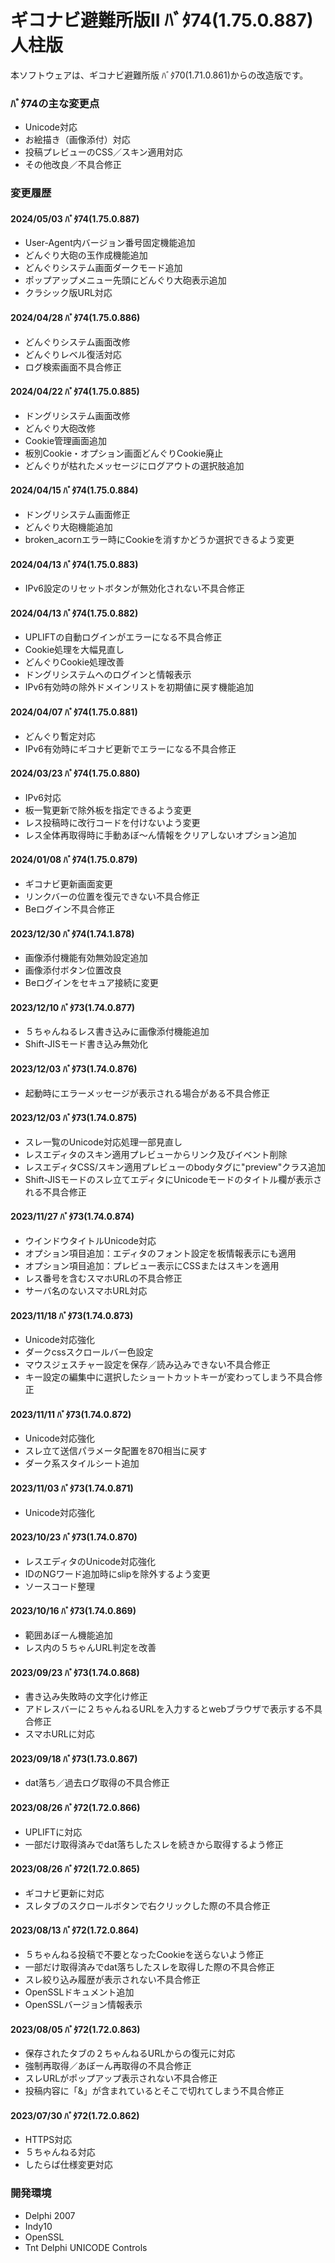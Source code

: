 # ギコナビ避難所版II ﾊﾞﾀ74(1.75.0.887) 人柱版

本ソフトウェアは、ギコナビ避難所版 ﾊﾞﾀ70(1.71.0.861)からの改造版です。

### ﾊﾞﾀ74の主な変更点
- Unicode対応
- お絵描き（画像添付）対応
- 投稿プレビューのCSS／スキン適用対応
- その他改良／不具合修正


### 変更履歴
#### 2024/05/03 ﾊﾞﾀ74(1.75.0.887)
- User-Agent内バージョン番号固定機能追加
- どんぐり大砲の玉作成機能追加
- どんぐりシステム画面ダークモード追加
- ポップアップメニュー先頭にどんぐり大砲表示追加
- クラシック版URL対応

#### 2024/04/28 ﾊﾞﾀ74(1.75.0.886)
- どんぐりシステム画面改修
- どんぐりレベル復活対応
- ログ検索画面不具合修正

#### 2024/04/22 ﾊﾞﾀ74(1.75.0.885)
- ドングリシステム画面改修
- どんぐり大砲改修
- Cookie管理画面追加
- 板別Cookie・オプション画面どんぐりCookie廃止
- どんぐりが枯れたメッセージにログアウトの選択肢追加

#### 2024/04/15 ﾊﾞﾀ74(1.75.0.884)
- ドングリシステム画面修正
- どんぐり大砲機能追加
- broken_acornエラー時にCookieを消すかどうか選択できるよう変更

#### 2024/04/13 ﾊﾞﾀ74(1.75.0.883)
- IPv6設定のリセットボタンが無効化されない不具合修正

#### 2024/04/13 ﾊﾞﾀ74(1.75.0.882)
- UPLIFTの自動ログインがエラーになる不具合修正
- Cookie処理を大幅見直し
- どんぐりCookie処理改善
- ドングリシステムへのログインと情報表示
- IPv6有効時の除外ドメインリストを初期値に戻す機能追加

#### 2024/04/07 ﾊﾞﾀ74(1.75.0.881)
- どんぐり暫定対応
- IPv6有効時にギコナビ更新でエラーになる不具合修正

#### 2024/03/23 ﾊﾞﾀ74(1.75.0.880)
- IPv6対応
- 板一覧更新で除外板を指定できるよう変更
- レス投稿時に改行コードを付けないよう変更
- レス全体再取得時に手動あぼ～ん情報をクリアしないオプション追加

#### 2024/01/08 ﾊﾞﾀ74(1.75.0.879)
- ギコナビ更新画面変更
- リンクバーの位置を復元できない不具合修正
- Beログイン不具合修正

#### 2023/12/30 ﾊﾞﾀ74(1.74.1.878)
- 画像添付機能有効無効設定追加
- 画像添付ボタン位置改良
- Beログインをセキュア接続に変更

#### 2023/12/10 ﾊﾞﾀ73(1.74.0.877)
- ５ちゃんねるレス書き込みに画像添付機能追加
- Shift-JISモード書き込み無効化

#### 2023/12/03 ﾊﾞﾀ73(1.74.0.876)
- 起動時にエラーメッセージが表示される場合がある不具合修正

#### 2023/12/03 ﾊﾞﾀ73(1.74.0.875)
- スレ一覧のUnicode対応処理一部見直し
- レスエディタのスキン適用プレビューからリンク及びイベント削除
- レスエディタCSS/スキン適用プレビューのbodyタグに"preview"クラス追加
- Shift-JISモードのスレ立てエディタにUnicodeモードのタイトル欄が表示される不具合修正

#### 2023/11/27 ﾊﾞﾀ73(1.74.0.874)
- ウインドウタイトルUnicode対応
- オプション項目追加：エディタのフォント設定を板情報表示にも適用
- オプション項目追加：プレビュー表示にCSSまたはスキンを適用
- レス番号を含むスマホURLの不具合修正
- サーバ名のないスマホURL対応

#### 2023/11/18 ﾊﾞﾀ73(1.74.0.873)
- Unicode対応強化
- ダークcssスクロールバー色設定
- マウスジェスチャー設定を保存／読み込みできない不具合修正
- キー設定の編集中に選択したショートカットキーが変わってしまう不具合修正

#### 2023/11/11 ﾊﾞﾀ73(1.74.0.872)
- Unicode対応強化
- スレ立て送信パラメータ配置を870相当に戻す
- ダーク系スタイルシート追加

#### 2023/11/03 ﾊﾞﾀ73(1.74.0.871)
- Unicode対応強化

#### 2023/10/23 ﾊﾞﾀ73(1.74.0.870)
- レスエディタのUnicode対応強化
- IDのNGワード追加時にslipを除外するよう変更
- ソースコード整理

#### 2023/10/16 ﾊﾞﾀ73(1.74.0.869)
- 範囲あぼーん機能追加
- レス内の５ちゃんURL判定を改善

#### 2023/09/23 ﾊﾞﾀ73(1.74.0.868)
- 書き込み失敗時の文字化け修正
- アドレスバーに２ちゃんねるURLを入力するとwebブラウザで表示する不具合修正
- スマホURLに対応

#### 2023/09/18 ﾊﾞﾀ73(1.73.0.867)
- dat落ち／過去ログ取得の不具合修正

#### 2023/08/26 ﾊﾞﾀ72(1.72.0.866)
- UPLIFTに対応
- 一部だけ取得済みでdat落ちしたスレを続きから取得するよう修正

#### 2023/08/26 ﾊﾞﾀ72(1.72.0.865)
- ギコナビ更新に対応
- スレタブのスクロールボタンで右クリックした際の不具合修正

#### 2023/08/13 ﾊﾞﾀ72(1.72.0.864)
- ５ちゃんねる投稿で不要となったCookieを送らないよう修正
- 一部だけ取得済みでdat落ちしたスレを取得した際の不具合修正
- スレ絞り込み履歴が表示されない不具合修正
- OpenSSLドキュメント追加
- OpenSSLバージョン情報表示

#### 2023/08/05 ﾊﾞﾀ72(1.72.0.863)
- 保存されたタブの２ちゃんねるURLからの復元に対応
- 強制再取得／あぼーん再取得の不具合修正
- スレURLがポップアップ表示されない不具合修正
- 投稿内容に「&」が含まれているとそこで切れてしまう不具合修正

#### 2023/07/30 ﾊﾞﾀ72(1.72.0.862)
- HTTPS対応
- ５ちゃんねる対応
- したらば仕様変更対応

### 開発環境
- Delphi 2007
- Indy10
- OpenSSL
- Tnt Delphi UNICODE Controls
